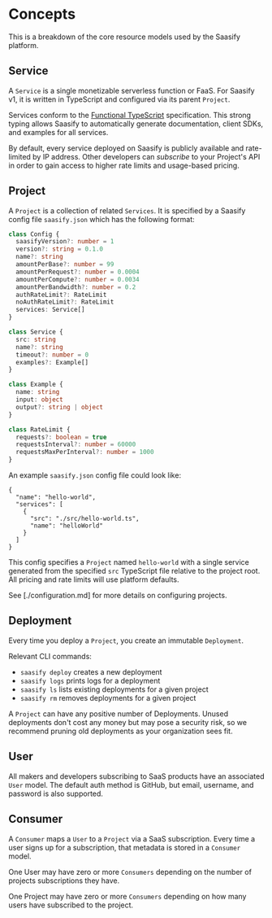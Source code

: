 # Concepts

This is a breakdown of the core resource models used by the Saasify platform.

## Service

A `Service` is a single monetizable serverless function or FaaS. For Saasify v1, it is written in TypeScript and configured via its parent `Project`.

Services conform to the [Functional TypeScript](https://github.com/transitive-bullshit/functional-typescript) specification. This strong typing allows Saasify to automatically generate documentation, client SDKs, and examples for all services.

By default, every service deployed on Saasify is publicly available and rate-limited by IP address. Other developers can *subscribe* to your Project's API in order to gain access to higher rate limits and usage-based pricing.

## Project

A `Project` is a collection of related `Services`. It is specified by a Saasify config file `saasify.json` which has the following format:

```ts
class Config {
  saasifyVersion?: number = 1
  version?: string = 0.1.0
  name?: string
  amountPerBase?: number = 99
  amountPerRequest?: number = 0.0004
  amountPerCompute?: number = 0.0034
  amountPerBandwidth?: number = 0.2
  authRateLimit?: RateLimit
  noAuthRateLimit?: RateLimit
  services: Service[]
}

class Service {
  src: string
  name?: string
  timeout?: number = 0
  examples?: Example[]
}

class Example {
  name: string
  input: object
  output?: string | object
}

class RateLimit {
  requests?: boolean = true
  requestsInterval?: number = 60000
  requestsMaxPerInterval?: number = 1000
}
```

An example `saasify.json` config file could look like:

```
{
  "name": "hello-world",
  "services": [
    {
      "src": "./src/hello-world.ts",
      "name": "helloWorld"
    }
  ]
}
```

This config specifies a `Project` named `hello-world` with a single service generated from the specified `src` TypeScript file relative to the project root. All pricing and rate limits will use platform defaults.

See [./configuration.md] for more details on configuring projects.

## Deployment

Every time you deploy a `Project`, you create an immutable `Deployment`.

Relevant CLI commands:

- `saasify deploy` creates a new deployment
- `saasify logs` prints logs for a deployment
- `saasify ls` lists existing deployments for a given project
- `saasify rm` removes deployments for a given project

A `Project` can have any positive number of Deployments. Unused deployments don't cost any money but may pose a security risk, so we recommend pruning old deployments as your organization sees fit.

## User

All makers and developers subscribing to SaaS products have an associated `User` model. The default auth method is GitHub, but email, username, and password is also supported.

## Consumer

A `Consumer` maps a `User` to a `Project` via a SaaS subscription. Every time a user signs up for a subscription, that metadata is stored in a `Consumer` model.

One User may have zero or more `Consumers` depending on the number of projects subscriptions they have.

One Project may have zero or more `Consumers` depending on how many users have subscribed to the project.
